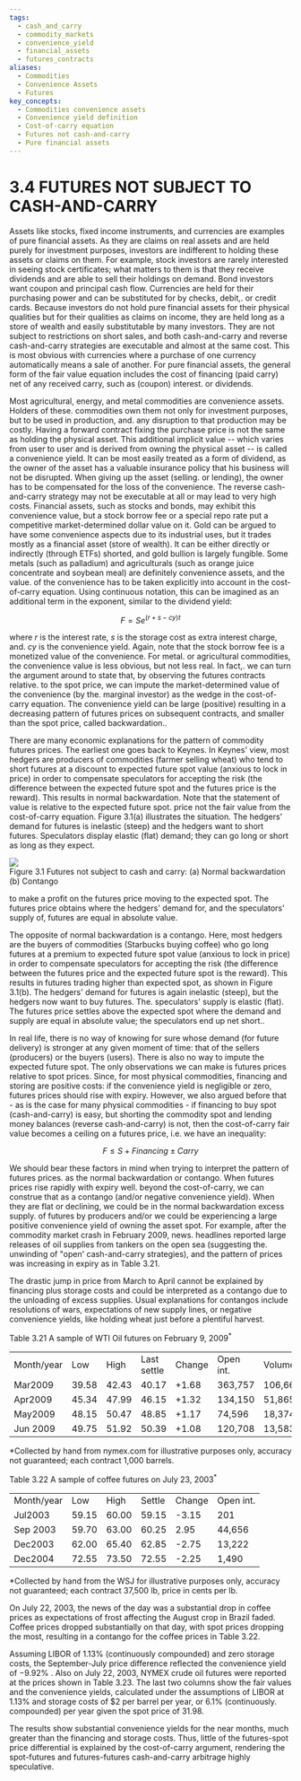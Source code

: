 ```yaml
---
tags:
  - cash_and_carry
  - commodity_markets
  - convenience_yield
  - financial_assets
  - futures_contracts
aliases:
  - Commodities
  - Convenience Assets
  - Futures
key_concepts:
  - Commodities convenience assets
  - Convenience yield definition
  - Cost-of-carry equation
  - Futures not cash-and-carry
  - Pure financial assets
---
```


# 3.4  FUTURES NOT SUBJECT TO CASH-AND-CARRY  

Assets like stocks, fixed income instruments, and currencies are examples of pure financial assets. As they are claims on real assets and are held purely for investment purposes, investors are indifferent to holding these assets or claims on them. For example, stock investors are rarely interested in seeing stock certificates; what matters to them is that they receive dividends and are able to sell their holdings on demand. Bond investors want coupon and principal cash flow. Currencies are held for their purchasing power and can be substituted for by checks, debit,. or credit cards. Because investors do not hold pure financial assets for their physical qualities but for their qualities as claims on income, they are held long as a store of wealth and easily substitutable by many investors. They are not subject to restrictions on short sales, and both cash-and-carry and reverse cash-and-carry strategies are executable and almost at the same cost. This is most obvious with currencies where a purchase of one currency automatically means a sale of another. For pure financial assets, the general form of the fair value equation includes the cost of financing (paid carry) net of any received carry, such as (coupon) interest. or dividends.  

Most agricultural, energy, and metal commodities are convenience assets. Holders of these. commodities own them not only for investment purposes, but to be used in production, and. any disruption to that production may be costly. Having a forward contract fixing the purchase price is not the same as holding the physical asset. This additional implicit value -- which varies from user to user and is derived from owning the physical asset -- is called a convenience yield. It can be most easily treated as a form of dividend, as the owner of the asset has a valuable insurance policy that his business will not be disrupted. When giving up the asset (selling. or lending), the owner has to be compensated for the loss of the convenience. The reverse cash-and-carry strategy may not be executable at all or may lead to very high costs. Financial assets, such as stocks and bonds, may exhibit this convenience value, but a stock borrow fee or a special repo rate put a competitive market-determined dollar value on it. Gold can be argued to have some convenience aspects due to its industrial uses, but it trades mostly as a financial asset (store of wealth). It can be either directly or indirectly (through ETFs) shorted, and gold bullion is largely fungible. Some metals (such as palladium) and agriculturals (such as orange juice concentrate and soybean meal) are definitely convenience assets, and the value. of the convenience has to be taken explicitly into account in the cost-of-carry equation. Using continuous notation, this can be imagined as an additional term in the exponent, similar to the dividend yield:  

$$
F=S e^{(r+s-c y)t}
$$  

where $r$ is the interest rate, $s$ is the storage cost as extra interest charge, and. $c y$ is the convenience yield. Again, note that the stock borrow fee is a monetized value of the convenience. For metal. or agricultural commodities, the convenience value is less obvious, but not less real. In fact,. we can turn the argument around to state that, by observing the futures contracts relative. to the spot price, we can impute the market-determined value of the convenience (by the. marginal investor) as the wedge in the cost-of-carry equation. The convenience yield can be large (positive) resulting in a decreasing pattern of futures prices on subsequent contracts, and smaller than the spot price, called backwardation..  

There are many economic explanations for the pattern of commodity futures prices. The earliest one goes back to Keynes. In Keynes' view, most hedgers are producers of commodities (farmer selling wheat) who tend to short futures at a discount to expected future spot value (anxious to lock in price) in order to compensate speculators for accepting the risk (the difference between the expected future spot and the futures price is the reward). This results in normal backwardation. Note that the statement of value is relative to the expected future spot. price not the fair value from the cost-of-carry equation. Figure 3.1(a) illustrates the situation. The hedgers' demand for futures is inelastic (steep) and the hedgers want to short futures. Speculators display elastic (flat) demand; they can go long or short as long as they expect.  

![](0f8825058d4d7afbb6bc7d2abb57210b92629f0796c8cba5c2e9fd782c58230c.jpg)  
Figure 3.1  Futures not subject to cash and carry: (a) Normal backwardation (b) Contango  

to make a profit on the futures price moving to the expected spot. The futures price obtains where the hedgers' demand for, and the speculators' supply of, futures are equal in absolute value.  

The opposite of normal backwardation is a contango. Here, most hedgers are the buyers of commodities (Starbucks buying coffee) who go long futures at a premium to expected future spot value (anxious to lock in price) in order to compensate speculators for accepting the risk (the difference between the futures price and the expected future spot is the reward). This results in futures trading higher than expected spot, as shown in Figure 3.1(b). The hedgers' demand for futures is again inelastic (steep), but the hedgers now want to buy futures. The. speculators' supply is elastic (flat). The futures price settles above the expected spot where the demand and supply are equal in absolute value; the speculators end up net short..  

In real life, there is no way of knowing for sure whose demand (for future delivery) is stronger at any given moment of time: that of the sellers (producers) or the buyers (users). There is also no way to impute the expected future spot. The only observations we can make is futures prices relative to spot prices. Since, for most physical commodities, financing and storing are positive costs: if the convenience yield is negligible or zero, futures prices should rise with expiry. However, we also argued before that - as is the case for many physical commodities - if financing to buy spot (cash-and-carry) is easy, but shorting the commodity spot and lending money balances (reverse cash-and-carry) is not, then the cost-of-carry fair value becomes a ceiling on a futures price, i.e. we have an inequality:  

$$
F\leq S+F i n a n c i n g\pm C a r r y
$$  

We should bear these factors in mind when trying to interpret the pattern of futures prices. as the normal backwardation or contango. When futures prices rise rapidly with expiry well. beyond the cost-of-carry, we can construe that as a contango (and/or negative convenience yield). When they are flat or declining, we could be in the normal backwardation excess supply. of futures by producers and/or we could be experiencing a large positive convenience yield of owning the asset spot. For example, after the commodity market crash in February 2009, news. headlines reported large releases of oil supplies from tankers on the open sea (suggesting the. unwinding of "open' cash-and-carry strategies), and the pattern of prices was increasing in expiry as in Table 3.21.  

The drastic jump in price from March to April cannot be explained by financing plus storage costs and could be interpreted as a contango due to the unloading of excess supplies. Usual explanations for contangos include resolutions of wars, expectations of new supply lines, or negative convenience yields, like holding wheat just before a plentiful harvest.  

Table 3.21 A sample of WTI Oil futures on February 9, $2009^{\ast}$   


<html><body><table><tr><td>Month/year</td><td>Low</td><td>High</td><td>Last settle</td><td>Change</td><td>Open int.</td><td>Volume</td><td>Time</td></tr><tr><td>Mar2009</td><td>39.58</td><td>42.43</td><td>40.17</td><td>+1.68</td><td>363,757</td><td>106,662</td><td>11:05am</td></tr><tr><td>Apr2009</td><td>45.34</td><td>47.99</td><td>46.15</td><td>+1.32</td><td>134,150</td><td>51,865</td><td>11:05am</td></tr><tr><td>May2009</td><td>48.15</td><td>50.47</td><td>48.85</td><td>+1.17</td><td>74,596</td><td>18,374</td><td>11:05am</td></tr><tr><td>Jun 2009</td><td>49.75</td><td>51.92</td><td>50.39</td><td>+1.08</td><td>120,708</td><td>13,583</td><td>11:05am</td></tr></table></body></html>

\*Collected by hand from nymex.com for illustrative purposes only, accuracy not guaranteed; each contract 1,000 barrels.  

Table 3.22 A sample of coffee futures on July 23, $2003^{*}$   


<html><body><table><tr><td>Month/year</td><td>Low</td><td>High</td><td>Settle</td><td>Change</td><td>Open int.</td></tr><tr><td>Jul2003</td><td>59.15</td><td>60.00</td><td>59.15</td><td>-3.15</td><td>201</td></tr><tr><td>Sep 2003</td><td>59.70</td><td>63.00</td><td>60.25</td><td>2.95</td><td>44,656</td></tr><tr><td>Dec2003</td><td>62.00</td><td>65.40</td><td>62.85</td><td>-2.75</td><td>13,222</td></tr><tr><td>Dec2004</td><td>72.55</td><td>73.50</td><td>72.55</td><td>-2.25</td><td>1,490</td></tr></table></body></html>

\*Collected by hand from the WSJ for illustrative purposes only, accuracy not guaranteed; each contract 37,500 lb, price in cents per lb.  

On July 22, 2003, the news of the day was a substantial drop in coffee prices as expectations of frost affecting the August crop in Brazil faded. Coffee prices dropped substantially on that day, with spot prices dropping the most, resulting in a contango for the coffee prices in Table 3.22.  

Assuming LIBOR of $1.13\%$ (continuously compounded) and zero storage costs, the September-July price difference reflected the convenience yield of $-9.92\%$ . Also on July 22, 2003, NYMEX crude oil futures were reported at the prices shown in Table 3.23. The last two columns show the fair values and the convenience yields, calculated under the assumptions of LIBOR at $1.13\%$ and storage costs of $\$2$ per barrel per year, or $6.1\%$ (continuously. compounded) per year given the spot price of 31.98.  

The results show substantial convenience yields for the near months, much greater than the financing and storage costs. Thus, little of the futures-spot price differential is explained by the cost-of-carry argument, rendering the spot-futures and futures-futures cash-and-carry arbitrage highly speculative.  
